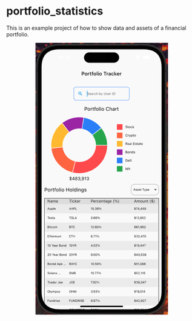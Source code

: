 # portfolio_statistics

This is an example project of how to show data and assets of a financial portfolio.

<p align="center"><img src="/images/preview2.png" alt="Preview"></p>